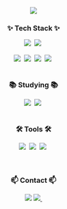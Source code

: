 <!--타이틀 부분-->
<div align="center">
  <img src="https://github.com/user-attachments/assets/9e0bff2a-1dc2-4901-865b-a4aa9e7093ca" />
</div>

<!--내용 부분-->
<h3 align="center">✨ Tech Stack ✨</h3>
<div align="center">
  <img src="https://img.shields.io/badge/springjpa-%236DB33F.svg?style=for-the-badge&logo=spring&logoColor=white">&nbsp
  <img src="https://img.shields.io/badge/railway-0B0D0E?style=for-the-badge&logo=railway&logoColor=white">&nbsp
</div>

<br>

<div align="center">
  <img src="https://img.shields.io/badge/springboot-6DB33F?style=for-the-badge&logo=springboot&logoColor=white">&nbsp
  <img src="https://img.shields.io/badge/spring-%236DB33F.svg?style=for-the-badge&logo=spring&logoColor=white">&nbsp
  <img src="https://img.shields.io/badge/java-%23ED8B00.svg?style=for-the-badge&logo=openjdk&logoColor=white">&nbsp
  <img src="https://img.shields.io/badge/-Swagger-%23Clojure?style=for-the-badge&logo=swagger&logoColor=white">&nbsp
</div>

<br>

<h3 align="center">📚 Studying 📚</h3>
<div align="center">
  <img src="https://img.shields.io/badge/postgres-%23316192.svg?style=for-the-badge&logo=postgresql&logoColor=white">&nbsp
  <img src="https://img.shields.io/badge/CS-00CCBC?style=for-the-badge&logo=docsify&logoColor=white" />&nbsp
</div>

<br>

<h3 align="center">🛠 Tools 🛠</h3>
<div align="center">
  <img src="https://img.shields.io/badge/git-F05033.svg?style=for-the-badge&logo=git&logoColor=white" />&nbsp
  <img src="https://img.shields.io/badge/github-181717.svg?style=for-the-badge&logo=github&logoColor=white" />&nbsp
  <img src="https://img.shields.io/badge/Notion-F3F3F3.svg?style=for-the-badge&logo=notion&logoColor=black" />&nbsp
</div>

<br>
<br>

<h3 align="center">📫 Contact 📫</h3>
<div align="center">
  <img src="https://img.shields.io/badge/soyul9280-D14836?style=for-the-badge&logo=gmail&logoColor=white"/></a>
  <a href="https://soyulia.hashnode.dev/">
    <img
      src="https://img.shields.io/badge/Hashnode-2962FF?style=for-the-badge&logo=hashnode&logoColor=white"/>&nbsp
  </a>
</div>



